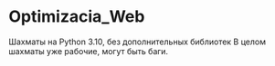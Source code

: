 # Optimizacia_Web
Шахматы на Python 3.10, без дополнительных библиотек
В целом шахматы уже рабочие, могут быть баги.
